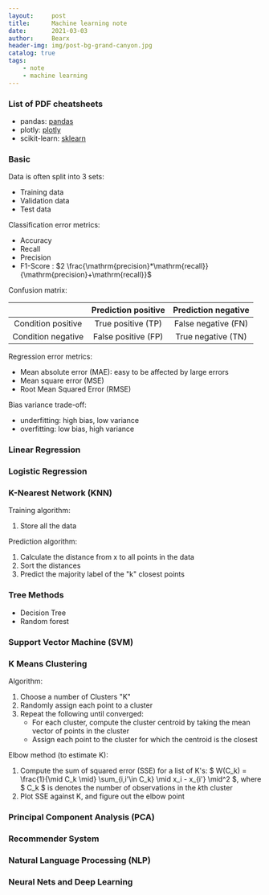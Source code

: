 ```yaml
---
layout:     post
title:      Machine learning note
date:       2021-03-03
author:     Bearx
header-img: img/post-bg-grand-canyon.jpg
catalog: true
tags:
    - note
    - machine learning
---
```


### List of PDF cheatsheets

* pandas: [pandas](../img/cheatsheet/cheat%20sheet%20pandas.pdf)
* plotly: [plotly](../img/cheatsheet/cheat%20sheet%20plotly.pdf)
* scikit-learn: [sklearn](../img/cheatsheet/cheat%20sheet%20scikit-learn.pdf)

### Basic

Data is often split into 3 sets:

* Training data
* Validation data
* Test data

Classification error metrics:

* Accuracy
* Recall
* Precision
* F1-Score : $2 \frac{\mathrm{precision}*\mathrm{recall}}{\mathrm{precision}+\mathrm{recall}}$

Confusion matrix:

|                    | Prediction positive | Prediction negative |
|:------------------:|:-------------------:|:-------------------:|
| Condition positive | True positive (TP)  | False negative (FN) |
| Condition negative | False positive (FP) | True negative (TN)  |

Regression error metrics:

* Mean absolute error (MAE): easy to be affected by large errors
* Mean square error (MSE)
* Root Mean Squared Error (RMSE)

Bias variance trade-off:

* underfitting: high bias, low variance
* overfitting: low bias, high variance

### Linear Regression

### Logistic Regression

### K-Nearest Network (KNN)

Training algorithm:

1. Store all the data

Prediction algorithm:

1. Calculate the distance from x to all points in the data
2. Sort the distances
3. Predict the majority label of the "k" closest points

### Tree Methods

* Decision Tree
* Random forest

### Support Vector Machine (SVM)

### K Means Clustering

Algorithm:

1. Choose a number of Clusters "K"
2. Randomly assign each point to a cluster
3. Repeat the following until converged:
    * For each cluster, compute the cluster centroid by taking the mean vector of points in the cluster
    * Assign each point to the cluster for which the centroid is the closest

Elbow method (to estimate K):

1. Compute the sum of squared error (SSE) for a list of K's: $ W(C_k) = \frac{1}{\mid C_k \mid} \sum_{i,i'\in C_k} \mid x_i - x_{i'} \mid^2 $, where $ C_k $ is denotes the number of observations in the *k*th cluster
2. Plot SSE against K, and figure out the elbow point

### Principal Component Analysis (PCA)

### Recommender System

### Natural Language Processing (NLP)

### Neural Nets and Deep Learning

